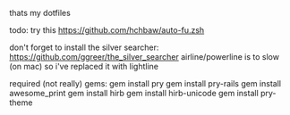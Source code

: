 thats my dotfiles

todo: try this https://github.com/hchbaw/auto-fu.zsh

don't forget to install the silver searcher: https://github.com/ggreer/the_silver_searcher
airline/powerline is to slow (on mac) so i've replaced it with lightline

required (not really) gems:
gem install pry
gem install pry-rails
gem install awesome_print
gem install hirb
gem install hirb-unicode
gem install pry-theme
